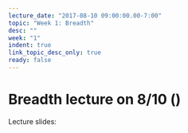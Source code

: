 ```yaml
---
lecture_date: "2017-08-10 09:00:00.00-7:00"
topic: "Week 1: Breadth"
desc: ""
week: "1"
indent: true
link_topic_desc_only: true
ready: false
---
```


# Breadth lecture on 8/10 ()

Lecture slides:
